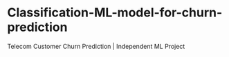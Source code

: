 # Classification-ML-model-for-churn-prediction
Telecom Customer Churn Prediction | Independent ML Project
